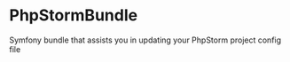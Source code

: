 PhpStormBundle
==============

Symfony bundle that assists you in updating your PhpStorm project config file
